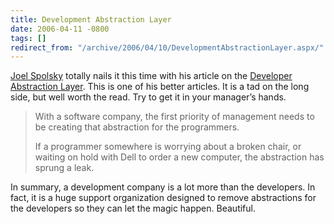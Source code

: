 ```yaml
---
title: Development Abstraction Layer
date: 2006-04-11 -0800
tags: []
redirect_from: "/archive/2006/04/10/DevelopmentAbstractionLayer.aspx/"
---
```


[Joel Spolsky](http://www.joelonsoftware.com/ "Joel Spolsky") totally
nails it this time with his article on the [Developer Abstraction
Layer](http://www.joelonsoftware.com/articles/DevelopmentAbstraction.html "Insulate your developers from distractions.").
This is one of his better articles. It is a tad on the long side, but
well worth the read. Try to get it in your manager’s hands.

> With a software company, the first priority of management needs to be
> creating that abstraction for the programmers.
>
> If a programmer somewhere is worrying about a broken chair, or waiting
> on hold with Dell to order a new computer, the abstraction has sprung
> a leak.

In summary, a development company is a lot more than the developers. In
fact, it is a huge support organization designed to remove abstractions
for the developers so they can let the magic happen. Beautiful.

